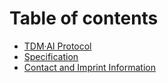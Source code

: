 # Table of contents

* [TDM·AI Protocol](README.md)
* [Specification](specification.md)
* [Contact and Imprint Information](contact-and-imprint-information.md)
